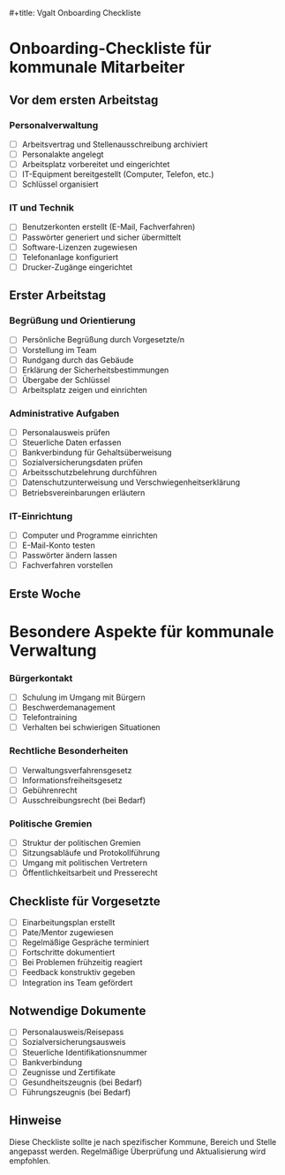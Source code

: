#+title: Vgalt Onboarding Checkliste
# Onboarding-Checkliste für kommunale Mitarbeiter

## Vor dem ersten Arbeitstag

### Personalverwaltung
- [ ] Arbeitsvertrag und Stellenausschreibung archiviert
- [ ] Personalakte angelegt
- [ ] Arbeitsplatz vorbereitet und eingerichtet
- [ ] IT-Equipment bereitgestellt (Computer, Telefon, etc.)
- [ ] Schlüssel organisiert

### IT und Technik
- [ ] Benutzerkonten erstellt (E-Mail, Fachverfahren)
- [ ] Passwörter generiert und sicher übermittelt
- [ ] Software-Lizenzen zugewiesen
- [ ] Telefonanlage konfiguriert
- [ ] Drucker-Zugänge eingerichtet

## Erster Arbeitstag

### Begrüßung und Orientierung
- [ ] Persönliche Begrüßung durch Vorgesetzte/n
- [ ] Vorstellung im Team
- [ ] Rundgang durch das Gebäude
- [ ] Erklärung der Sicherheitsbestimmungen
- [ ] Übergabe der Schlüssel
- [ ] Arbeitsplatz zeigen und einrichten

### Administrative Aufgaben
- [ ] Personalausweis prüfen
- [ ] Steuerliche Daten erfassen
- [ ] Bankverbindung für Gehaltsüberweisung
- [ ] Sozialversicherungsdaten prüfen
- [ ] Arbeitsschutzbelehrung durchführen
- [ ] Datenschutzunterweisung und Verschwiegenheitserklärung
- [ ] Betriebsvereinbarungen erläutern

### IT-Einrichtung
- [ ] Computer und Programme einrichten
- [ ] E-Mail-Konto testen
- [ ] Passwörter ändern lassen
- [ ] Fachverfahren vorstellen

## Erste Woche

# Besondere Aspekte für kommunale Verwaltung

### Bürgerkontakt
- [ ] Schulung im Umgang mit Bürgern
- [ ] Beschwerdemanagement
- [ ] Telefontraining
- [ ] Verhalten bei schwierigen Situationen

### Rechtliche Besonderheiten
- [ ] Verwaltungsverfahrensgesetz
- [ ] Informationsfreiheitsgesetz
- [ ] Gebührenrecht
- [ ] Ausschreibungsrecht (bei Bedarf)

### Politische Gremien
- [ ] Struktur der politischen Gremien
- [ ] Sitzungsabläufe und Protokollführung
- [ ] Umgang mit politischen Vertretern
- [ ] Öffentlichkeitsarbeit und Presserecht

## Checkliste für Vorgesetzte
- [ ] Einarbeitungsplan erstellt
- [ ] Pate/Mentor zugewiesen
- [ ] Regelmäßige Gespräche terminiert
- [ ] Fortschritte dokumentiert
- [ ] Bei Problemen frühzeitig reagiert
- [ ] Feedback konstruktiv gegeben
- [ ] Integration ins Team gefördert

## Notwendige Dokumente
- [ ] Personalausweis/Reisepass
- [ ] Sozialversicherungsausweis
- [ ] Steuerliche Identifikationsnummer
- [ ] Bankverbindung
- [ ] Zeugnisse und Zertifikate
- [ ] Gesundheitszeugnis (bei Bedarf)
- [ ] Führungszeugnis (bei Bedarf)

## Hinweise
Diese Checkliste sollte je nach spezifischer Kommune, Bereich und Stelle angepasst werden. Regelmäßige Überprüfung und Aktualisierung wird empfohlen.
